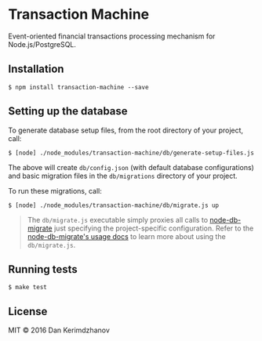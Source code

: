 # Transaction Machine

Event-oriented financial transactions processing mechanism for Node.js/PostgreSQL.


## Installation

    $ npm install transaction-machine --save


## Setting up the database

To generate database setup files, from the root directory of your project, call:

    $ [node] ./node_modules/transaction-machine/db/generate-setup-files.js

The above will create `db/config.json` (with default database configurations)
and basic migration files in the `db/migrations` directory of your project.

To run these migrations, call:

    $ [node] ./node_modules/transaction-machine/db/migrate.js up

> The `db/migrate.js` executable simply proxies all calls to [node-db-migrate](https://www.npmjs.com/package/db-migrate) just specifying the project-specific configuration.
Refer to the [node-db-migrate's usage docs](http://umigrate.readthedocs.org/projects/db-migrate/en/latest/Getting%20Started/usage/) to learn more about using the `db/migrate.js`.


## Running tests

    $ make test


## License

MIT &copy; 2016 Dan Kerimdzhanov
